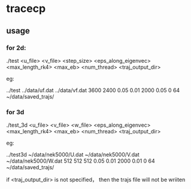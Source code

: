 # tracecp

## usage

### for 2d: 

./test <u_file> <v_file> <r1> <r2> <step_size> <eps_along_eigenvec> <max_length_rk4> <max_eb> <objective> <num_thread> <traj_output_dir>

eg:

../test ../data/uf.dat  ../data/vf.dat 3600 2400 0.05 0.01 2000 0.05 0 64 ~/data/saved_trajs/

### for 3d

./test_3d <u_file> <v_file> <w_file> <r1> <r2> <r3> <eps_along_eigenvec> <max_length_rk4> <max_eb> <objective> <num_thread> <traj_output_dir>

eg:

../test3d ~/data/nek5000/U.dat ~/data/nek5000/V.dat ~/data/nek5000/W.dat 512 512 512 0.05 0.01 2000 0.01 0 64 ~/data/saved_trajs/

if <traj_output_dir> is not specified， then the trajs file will not be wriiten
